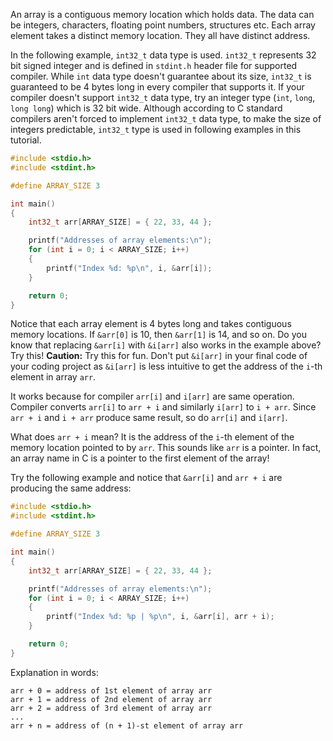 An array is a contiguous memory location which holds data. The data can be integers, characters, floating point numbers, structures etc. Each array element takes a distinct memory location. They all have distinct address.

In the following example, `int32_t` data type is used. `int32_t` represents 32 bit signed integer and is defined in `stdint.h` header file for supported compiler. While `int` data type doesn't guarantee about its size, `int32_t` is guaranteed to be 4 bytes long in every compiler that supports it. If your compiler doesn't support `int32_t` data type, try an integer type (`int`, `long`, `long long`) which is 32 bit wide. Although according to C standard compilers aren't forced to implement `int32_t` data type, to make the size of integers predictable, `int32_t` type is used in following examples in this tutorial.

```C runnable
#include <stdio.h>
#include <stdint.h>

#define ARRAY_SIZE 3

int main()
{
	int32_t arr[ARRAY_SIZE] = { 22, 33, 44 };

	printf("Addresses of array elements:\n");
	for (int i = 0; i < ARRAY_SIZE; i++)
	{
		printf("Index %d: %p\n", i, &arr[i]);
	}

	return 0;
}
```

Notice that each array element is 4 bytes long and takes contiguous memory locations. If `&arr[0]` is 10, then `&arr[1]` is 14, and so on. Do you know that replacing `&arr[i]` with `&i[arr]` also works in the example above? Try this! **Caution:** Try this for fun. Don't put `&i[arr]` in your final code of your coding project as `&i[arr]` is less intuitive to get the address of the `i`-th element in array `arr`.

It works because for compiler `arr[i]` and `i[arr]` are same operation. Compiler converts `arr[i]` to `arr + i` and similarly `i[arr]` to `i + arr`. Since `arr + i` and `i + arr` produce same result, so do `arr[i]` and `i[arr]`.

What does `arr + i` mean? It is the address of the `i`-th element of the memory location pointed to by `arr`. This sounds like `arr` is a pointer. In fact, an array name in C is a pointer to the first element of the array!

Try the following example and notice that `&arr[i]` and `arr + i` are producing the same address:

```C runnable
#include <stdio.h>
#include <stdint.h>

#define ARRAY_SIZE 3

int main()
{
	int32_t arr[ARRAY_SIZE] = { 22, 33, 44 };

	printf("Addresses of array elements:\n");
	for (int i = 0; i < ARRAY_SIZE; i++)
	{
		printf("Index %d: %p | %p\n", i, &arr[i], arr + i);
	}

	return 0;
}
```

Explanation in words:

```
arr + 0 = address of 1st element of array arr
arr + 1 = address of 2nd element of array arr
arr + 2 = address of 3rd element of array arr
...
arr + n = address of (n + 1)-st element of array arr
```
